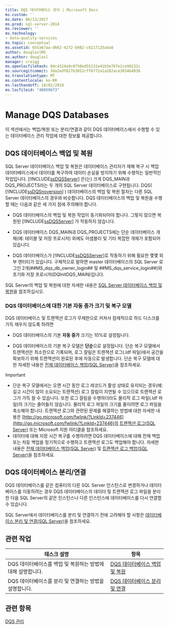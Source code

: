 ```yaml
---
title: DQS 데이터베이스 관리 | Microsoft Docs
ms.custom: ''
ms.date: 06/13/2017
ms.prod: sql-server-2014
ms.reviewer: ''
ms.technology:
- data-quality-services
ms.topic: conceptual
ms.assetid: 655a67aa-d662-42f2-b982-c6217125ada8
author: douglaslMS
ms.author: douglasl
manager: craigg
ms.openlocfilehash: 0dc4324a9c0f50ed55131e41b5e767e1ce90232c
ms.sourcegitcommit: 3da2edf82763852cff6772a1a282ace3034b4936
ms.translationtype: MT
ms.contentlocale: ko-KR
ms.lasthandoff: 10/02/2018
ms.locfileid: "48059673"
---
```

# <a name="manage-dqs-databases"></a>Manage DQS Databases
  이 섹션에서는 백업/복원 또는 분리/연결과 같이 DQS 데이터베이스에서 수행할 수 있는 데이터베이스 관리 작업에 대한 정보를 제공합니다.  
  
##  <a name="BackupRestore"></a> DQS 데이터베이스 백업 및 복원  
 SQL Server 데이터베이스 백업 및 복원은 데이터베이스 관리자가 재해 복구 시 백업 데이터베이스에서 데이터를 복구하여 데이터 손실을 방지하기 위해 수행하는 일반적인 작업입니다. [!INCLUDE[ssDQSServer](../includes/ssdqsserver-md.md)] 은(는) 크게 DQS_MAIN과 DQS_PROJECTS라는 두 개의 SQL Server 데이터베이스로 구현됩니다. DQS( [!INCLUDE[ssDQSnoversion](../includes/ssdqsnoversion-md.md)] ) 데이터베이스의 백업 및 복원 절차는 다른 SQL Server 데이터베이스의 경우와 비슷합니다. DQS 데이터베이스의 백업 및 복원을 수행할 때는 다음과 같은 세 가지 점에 주의해야 합니다.  
  
-   DQS 데이터베이스의 백업 및 복원 작업이 동기화되어야 합니다. 그렇지 않으면 복원된 [!INCLUDE[ssDQSServer](../includes/ssdqsserver-md.md)] 가 작동하지 않습니다.  
  
-   DQS 데이터베이스 DQS_MAIN과 DQS_PROJECTS에는 단순 데이터베이스 개체(예: 테이블 및 저장 프로시저) 외에도 어셈블리 및 기타 복잡한 개체가 포함되어 있습니다.  
  
-   DQS 데이터베이스가 [!INCLUDE[ssDQSServer](../includes/ssdqsserver-md.md)]로 작동하기 위해 필요한 몇몇 외부 엔터티가 있습니다. 구체적으로 말하면 master 데이터베이스의 SQL Server 로그인 2개(##MS_dqs_db_owner_login## 및 ##MS_dqs_service_login##)와 초기화 저장 프로시저(DQInitDQS_MAIN)입니다.  
  
 SQL Server의 백업 및 복원에 대한 자세한 내용은 [SQL Server 데이터베이스 백업 및 복원](../relational-databases/backup-restore/back-up-and-restore-of-sql-server-databases.md)을 참조하십시오.  
  
### <a name="default-autogrowth-size-and-recovery-model-for-the-dqs-databases"></a>DQS 데이터베이스에 대한 기본 자동 증가 크기 및 복구 모델  
 DQS 데이터베이스 및 트랜잭션 로그가 무제한으로 커져서 잠재적으로 하드 디스크를 가득 채우지 않도록 하려면  
  
-   DQS 데이터베이스의 기본 **자동 증가** 크기는 10%로 설정됩니다.  
  
-   DQS 데이터베이스의 기본 복구 모델은 **단순**으로 설정됩니다. 단순 복구 모델에서 트랜잭션은 최소한으로 기록되며, 로그 잘림은 트랜잭션 로그(.ldf 파일)에서 공간을 확보하기 위해 트랜잭션이 완료된 후에 자동으로 발생합니다. 단순 복구 모델에 대한 자세한 내용은 [전체 데이터베이스 백업&#40;SQL Server&#41;](../relational-databases/backup-restore/full-database-backups-sql-server.md)을 참조하세요.  
  
> [!IMPORTANT]  
>  -   단순 복구 모델에서는 오랜 시간 동안 로그 레코드가 활성 상태로 유지되는 경우(예: 길고 시간이 많이 소요되는 트랜잭션) 로그 잘림이 지연될 수 있으므로 트랜잭션 로그가 가득 찰 수 있습니다. 또한 로그 잘림을 수행하더라도 물리적 로그 파일(.ldf 파일)의 크기는 줄어들지 않습니다. 물리적 로그 파일의 크기를 줄이려면 로그 파일을 축소해야 합니다. 트랜잭션 로그와 관련된 문제를 해결하는 방법에 대한 자세한 내용은 [http://go.microsoft.com/fwlink/?LinkId=237446](http://go.microsoft.com/fwlink/?LinkId=237446)의 [트랜잭션 로그&#40;SQL Server&#41;](../relational-databases/logs/the-transaction-log-sql-server.md) 또는 Microsoft 지원 아티클을 참조하세요.  
> -   데이터에 대해 지정 시간 복구를 수행하려면 DQS 데이터베이스에 대해 전체 백업 또는 차등 백업을 정기적으로 수행하고 트랜잭션 로그도 백업해야 합니다. 자세한 내용은 [전체 데이터베이스 백업&#40;SQL Server&#41;](../relational-databases/backup-restore/full-database-backups-sql-server.md) 및 [트랜잭션 로그 백업&#40;SQL Server&#41;](../relational-databases/backup-restore/back-up-a-transaction-log-sql-server.md)을 참조하세요.  
  
##  <a name="DetachAttach"></a> DQS 데이터베이스 분리/연결  
 DQS 데이터베이스를 같은 컴퓨터의 다른 SQL Server 인스턴스로 변경하거나 데이터베이스를 이동하려는 경우 DQS 데이터베이스의 데이터 및 트랜잭션 로그 파일을 분리한 다음 SQL Server의 같은 인스턴스나 다른 인스턴스에 데이터베이스를 다시 연결할 수 있습니다.  
  
 SQL Server에서 데이터베이스를 분리 및 연결하기 전에 고려해야 할 사항은 [데이터베이스 분리 및 연결&#40;SQL Server&#41;](../relational-databases/databases/database-detach-and-attach-sql-server.md)을 참조하세요.  
  
## <a name="related-tasks"></a>관련 작업  
  
|태스크 설명|항목|  
|----------------------|-----------|  
|DQS 데이터베이스를 백업 및 복원하는 방법에 대해 설명합니다.|[DQS 데이터베이스 백업 및 복원](../../2014/data-quality-services/backing-up-and-restoring-dqs-databases.md)|  
|DQS 데이터베이스를 분리 및 연결하는 방법을 설명합니다.|[DQS 데이터베이스 분리 및 연결](../../2014/data-quality-services/detaching-and-attaching-dqs-databases.md)|  
  
## <a name="see-also"></a>관련 항목  
 [DQS 관리](../../2014/data-quality-services/dqs-administration.md)  
  
  
